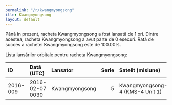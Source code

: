 ```yaml
---
permalink: "/r/kwangmyongsong"
itle: Kwangmyongsong
layout: default
---
```


Până în prezent, racheta Kwangmyongsong a fost lansată de 1 ori.
Dintre acestea, racheta Kwangmyongsong a avut parte de 0 eșecuri.
Rată de succes a rachetei Kwangmyongsong este de 100.00%.

Lista lansărilor orbitale pentru racheta Kwangmyongsong:


| ID       | Dată (UTC)      | Lansator       |   Serie | Satelit (misiune)               | Or   | Centru    | R   |
|:---------|:----------------|:---------------|--------:|:--------------------------------|:-----|:----------|:----|
| 2016-009 | 2016-02-07 0030 | Kwangmyongsong |       5 | Kwangmyongsong-4 (KMS-4 Unit 1) | KP   | SOHAE+LC1 | S   |

